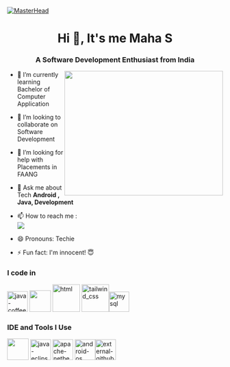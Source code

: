 [![MasterHead](https://firebasestorage.googleapis.com/v0/b/flexi-coding.appspot.com/o/dempgi7-520f8d5f-63d4-4453-8822-dbc149ae27f8.gif?alt=media&token=91c0c7b2-93c3-4029-b011-1a8703c5730d)](https://rishavchanda.io)
<h1 align="center">Hi 👋, It's me Maha S</h1>
<h3 align="center">A Software Development Enthusiast from India</h3>
<img align="right" width="370" height="290" src="https://i.pinimg.com/originals/47/f0/34/47f0342cec72b800463bf003eac1257e.gif">       


- 🌱 I’m currently learning Bachelor of Computer Application
  
- 👯 I’m looking to collaborate on Software Development
  
- 🤔 I’m looking for help with Placements in FAANG
 
- 💬 Ask me about Tech  **Android , Java, Development**

- 📫 How to reach me : <br /> [<img src="https://img.shields.io/badge/LinkedIn-0077B5?style=for-the-badge&logo=linkedin&logoColor=white" />](https://www.linkedin.com/in/mahajr/)
- 😄 Pronouns: Techie
- ⚡ Fun fact: I'm innocent! 😇

### I code in
<img width="48" height="48" src="https://img.icons8.com/color/48/java-coffee-cup-logo--v1.png" alt="java-coffee-cup-logo--v1"/> <img height="50" width="50" src="https://img.icons8.com/color/48/000000/python.png" /> <img width="64" height="64" src="https://img.icons8.com/nolan/64/html.png" alt="html"/> <img width="64" height="64" src="https://img.icons8.com/nolan/64/tailwind_css.png" alt="tailwind_css"/><img width="47" height="47" src="https://img.icons8.com/stickers/47/mysql.png" alt="mysql"/>

### IDE and Tools I Use
<img height="50" width="50" src="https://img.icons8.com/color/48/000000/visual-studio-code-2019.png"/> <img width="48" height="48" src="https://img.icons8.com/office/40/java-eclipse.png" alt="java-eclipse"/> <img width="48" height="48" src="https://img.icons8.com/color/48/apache-netbeans.png" alt="apache-netbeans"/>
<img width="48" height="48" src="https://img.icons8.com/color/48/android-os.png" alt="android-os"/><img width="48" height="48" src="https://img.icons8.com/external-tal-revivo-fresh-tal-revivo/48/external-github-with-cat-logo-an-online-community-for-software-development-logo-fresh-tal-revivo.png" alt="external-github-with-cat-logo-an-online-community-for-software-development-logo-fresh-tal-revivo"/>




